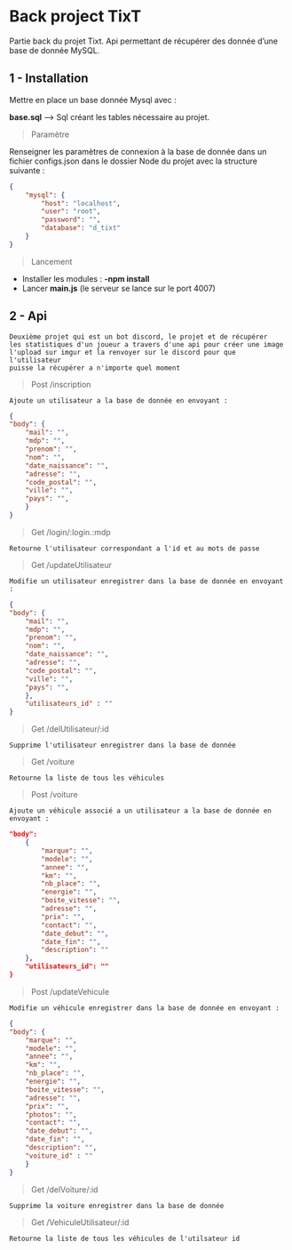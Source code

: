 # Back project TixT

Partie back du projet Tixt. Api permettant de récupérer des donnée d’une base de donnée MySQL.

## 1 - Installation

Mettre en place un base donnée Mysql avec :

**base.sql** --> Sql créant les tables nécessaire au projet.

> Paramètre

Renseigner les paramètres de connexion à la base de donnée dans un fichier configs.json dans le dossier Node du projet avec la structure suivante :

```json
{
	"mysql": {
		"host": "localhost",
		"user": "root",
		"password": "",
		"database": "d_tixt"
	}
}
```

> Lancement

- Installer les modules : **-npm install**
- Lancer **main.js** (le serveur se lance sur le port 4007)
   
## 2 - Api

	Deuxième projet qui est un bot discord, le projet et de récupérer  
	les statistiques d'un joueur a travers d'une api pour créer une image 
	l'upload sur imgur et la renvoyer sur le discord pour que l'utilisateur 
	puisse la récupérer a n'importe quel moment

> Post /inscription
	
	Ajoute un utilisateur a la base de donnée en envoyant :
```json
{
"body": {
	"mail": "",
	"mdp": "",
	"prenom": "",
	"nom": "",
	"date_naissance": "",
	"adresse": "",
	"code_postal": "",
	"ville": "",
	"pays": "",
	}
}
```
> Get /login/:login.:mdp

	Retourne l'utilisateur correspondant a l'id et au mots de passe

> Get /updateUtilisateur

	Modifie un utilisateur enregistrer dans la base de donnée en envoyant :

```json
{
"body": {
	"mail": "",
	"mdp": "",
	"prenom": "",
	"nom": "",
	"date_naissance": "",
	"adresse": "",
	"code_postal": "",
	"ville": "",
	"pays": "",
	},
	"utilisateurs_id" : ""
}
```
> Get /delUtilisateur/:id

	Supprime l'utilisateur enregistrer dans la base de donnée

> Get /voiture

	Retourne la liste de tous les véhicules 

> Post /voiture

	Ajoute un véhicule associé a un utilisateur a la base de donnée en envoyant :

```json
"body": 
	{
		"marque": "",
		"modele": "",
		"annee": "",
		"km": "",
		"nb_place": "",
		"energie": "",
		"boite_vitesse": "",
		"adresse": "",
		"prix": "",
		"contact": "",
		"date_debut": "",
		"date_fin": "",
		"description": ""
	},
	"utilisateurs_id": ""
}
```
> Post /updateVehicule

	Modifie un véhicule enregistrer dans la base de donnée en envoyant :
```Json
{
"body": {
	"marque": "",
	"modele": "",
	"annee": "",
	"km": "",
	"nb_place": "",
	"energie": "",
	"boite_vitesse": "",
	"adresse": "",
	"prix": "",
	"photos": "",
	"contact": "",
	"date_debut": "",
	"date_fin": "",
	"description": "",
	"voiture_id" : ""
	}
}
```

 > Get /delVoiture/:id

	Supprime la voiture enregistrer dans la base de donnée

> Get /VehiculeUtilisateur/:id

    Retourne la liste de tous les véhicules de l'utilsateur id